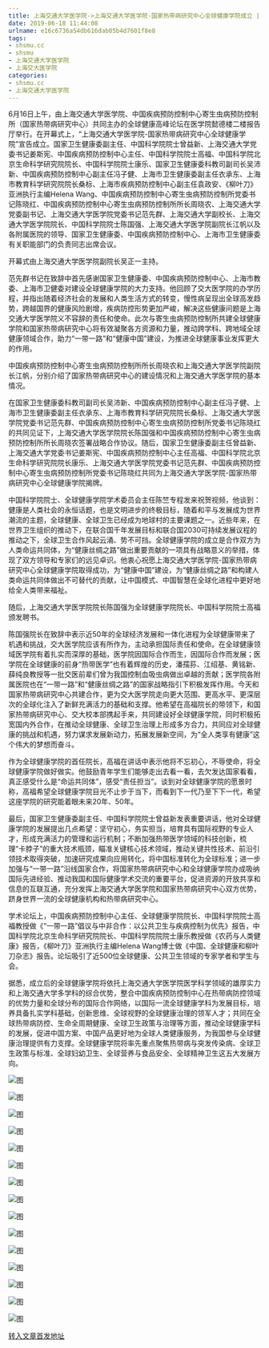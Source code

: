 ```yaml
---
title: 上海交通大学医学院->上海交通大学医学院-国家热带病研究中心全球健康学院成立 | shsmu.cc
date: 2019-06-18 11:44:08
urlname: e16c6736a54db616dab05b4d7601f8e8
tags: 
- shsmu.cc
- shsmu
- 上海交通大学医学院
- 上海交大医学院
categories:
- shsmu.cc
- 上海交通大学医学院
---
```



6月16日上午，由上海交通大学医学院、中国疾病预防控制中心寄生虫病预防控制所（国家热带病研究中心）共同主办的全球健康高峰论坛在医学院懿德楼二楼报告厅举行。在开幕式上，“上海交通大学医学院-国家热带病研究中心全球健康学院”宣告成立。国家卫生健康委副主任、中国科学院院士曾益新、上海交通大学党委书记姜斯宪、中国疾病预防控制中心主任、中国科学院院士高福、中国科学院北京生命科学研究院院长、中国科学院院士康乐、国家卫生健康委科教司副司长吴沛新、中国疾病预防控制中心副主任冯子健、上海市卫生健康委副主任衣承东、上海市教育科学研究院院长桑标、上海市疾病预防控制中心副主任袁政安、《柳叶刀》亚洲执行主编Helena Wang、中国疾病预防控制中心寄生虫病预防控制所党委书记陈晓红、中国疾病预防控制中心寄生虫病预防控制所所长周晓农、上海交通大学党委副书记、上海交通大学医学院党委书记范先群、上海交通大学副校长、上海交通大学医学院院长、中国科学院院士陈国强、上海交通大学医学院副院长江帆以及各附属医院的领导、国家卫生健康委、中国疾病预防控制中心、上海市卫生健康委有关职能部门的负责同志出席会议。

开幕式由上海交通大学医学院副院长吴正一主持。

范先群书记在致辞中首先感谢国家卫生健康委、中国疾病预防控制中心、上海市教委、上海市卫健委对建设全球健康学院的大力支持。他回顾了交大医学院的办学历程，并指出随着经济社会的发展和人类生活方式的转变，慢性病呈现出全球高发趋势，跨越国界的健康风险剧增，疾病防控形势更加严峻，解决这些健康问题是上海交通大学医学院义不容辞的责任和使命。此次与寄生虫病预防控制所共建全球健康学院和国家热带病研究中心将有效凝聚各方资源和力量，推动跨学科、跨地域全球健康领域合作，助力“一带一路”和“健康中国”建设，为推进全球健康事业发挥更大的作用。

中国疾病预防控制中心寄生虫病预防控制所所长周晓农和上海交通大学医学院副院长江帆，分别介绍了国家热带病研究中心的建设情况和上海交通大学医学院的基本情况。

在国家卫生健康委科教司副司长吴沛新、中国疾病预防控制中心副主任冯子健、上海市卫生健康委副主任衣承东、上海市教育科学研究院院长桑标、上海交通大学医学院党委书记范先群、中国疾病预防控制中心寄生虫病预防控制所党委书记陈晓红的共同见证下，上海交通大学医学院院长陈国强和中国疾病预防控制中心寄生虫病预防控制所所长周晓农签署战略合作协议。随后，国家卫生健康委副主任曾益新、上海交通大学党委书记姜斯宪、中国疾病预防控制中心主任高福、中国科学院北京生命科学研究院院长康乐、上海交通大学医学院党委书记范先群、中国疾病预防控制中心寄生虫病预防控制所党委书记陈晓红共同为上海交通大学医学院-国家热带病研究中心全球健康学院揭牌。

中国科学院院士、全球健康学院学术委员会主任陈竺专程发来祝贺视频，他谈到：健康是人类社会的永恒话题，也是文明进步的终极目标，随着和平与发展成为世界潮流的主题，全球健康、全球卫生已经成为地球村的主要课题之一。近些年来，在世界卫生组织的推动下，在联合国千年发展目标和联合国2030可持续发展议程的推动之下，全球卫生合作风起云涌、势不可挡。全球健康学院的成立是合作双方为人类命运共同体，为“健康丝绸之路”做出重要贡献的一项具有战略意义的举措，体现了双方领导和专家们的远见卓识。他衷心祝愿上海交通大学医学院-国家热带病研究中心全球健康学院取得成功，为“健康中国”建设，为“健康丝绸之路”和构建人类命运共同体做出不可替代的贡献，让中国模式、中国智慧在全球化进程中更好地给全人类带来福祉。

随后，上海交通大学医学院院长陈国强为全球健康学院院长、中国科学院院士高福颁发聘书。

陈国强院长在致辞中表示近50年的全球经济发展和一体化进程为全球健康带来了机遇和挑战，交大医学院应该有所作为，主动承担国际责任和使命。在全球健康领域医学院有着扎实而深厚的基础，医学院因国际合作而生，因国际合作而发展；医学院在全球健康的前身“热带医学”也有着辉煌的历史，潘孺荪、江绍基、黄铭新、薛纯良教授等一批交医前辈们曾为我国控制血吸虫病做出卓越的贡献；医学院各附属医院也在“一带一路”和“健康丝绸之路”的国家战略指引下积极发挥作用。今天和国家热带病研究中心共建合作，更为交大医学院走向更大范围、更高水平、更深层次的全球化注入了新鲜充满活力的基础和支撑。他希望在高福院长的带领下，和国家热带病研究中心、交大校本部携起手来，共同建设好全球健康学院，同时积极拓宽国内外合作，在推动全球健康、全球卫生治理上形成多方合力，共同应对全球健康的挑战和机遇，努力谋求发展新动力，拓展发展新空间，为“全人类享有健康”这个伟大的梦想而奋斗。

作为全球健康学院的首任院长，高福在讲话中表示他将不忘初心，不辱使命，将全球健康学院做好做实。他鼓励青年学生们能够走出去看一看，去欠发达国家看看，真正感受什么是“命运共同体”，感受“责任担当”。谈到对全球健康学院的愿景时称，高福希望全球健康学院目光不止步于当下，而看到下一代乃至下下一代，希望这座学院的研究能着眼未来20年、50年。

最后，国家卫生健康委副主任、中国科学院院士曾益新发表重要讲话，他对全球健康学院的发展提出几点希望：坚守初心，务实担当，培育具有国际视野的专业人才，形成充满活力的管理和运行机制；不断加强热带医学领域的科技创新，梳理“卡脖子”的重大技术瓶颈，瞄准关键核心技术领域，推动关键共性技术、前沿引领技术取得突破，加速研究成果向应用转化，将中国标准转化为全球标准；进一步加强与“一带一路”沿线国家合作，将国家热带病研究中心和全球健康学院办成吸纳国际先进经验、推动我国和国际健康学术交流的重要平台，促进资源的开放共享和信息的互联互通，充分发挥上海交通大学医学院和国家热带病研究中心双方优势，跻身世界一流的全球健康机构和热带病研究中心。

学术论坛上，中国疾病预防控制中心主任、全球健康学院院长、中国科学院院士高福教授做《“一带一路”倡议与中非合作：以公共卫生与疾病控制为优先》报告，中国科学院北京生命科学研究院院长、中国科学院院院士康乐教授做《农药与人类健康》报告，《柳叶刀》亚洲执行主编Helena Wang博士做《中国、全球健康和柳叶刀杂志》报告。论坛吸引了近500位全球健康、公共卫生领域的专家学者和学生与会。

据悉，成立后的全球健康学院将依托上海交通大学医学院医学科学领域的雄厚实力和上海交通大学多学科的综合优势，整合中国疾病预防控制中心在热带病防控领域的优势力量和全球分布的国际合作网络，以国际一流全球健康学科为发展目标，培养具备扎实学科基础，创新思维、全球视野的全球健康治理的领军人才；共同在全球热带病防控、生命全周期健康、全球卫生政策与治理等方面，推动全球健康学科的发展，促进中国方案、中国产品更好地为全球人类健康服务，为我国参与全球健康治理提供有力支撑。全球健康学院将率先重点聚焦热带病与突发传染病、全球卫生政策与标准、全球妇幼卫生、全球营养与食品安全、全球精神卫生这五大发展方向。



![图](https://www.shsmu.edu.cn/__local/6/90/88/07B46AEEDA91AFD659C7146BB6D_BE7F01FB_18F5F.jpg)

![图](https://www.shsmu.edu.cn/__local/3/2F/84/FDDD91D6E11D1755CD5814F0270_946758AC_112C0.jpg)

![图](https://www.shsmu.edu.cn/__local/0/9F/37/6358A8CBF2AF0AAA61076D528A3_120C07D2_CF13.jpg)

![图](https://www.shsmu.edu.cn/__local/D/97/E7/3EDA515295768C02609993B381D_0892D88B_166E1.jpg)

![图](https://www.shsmu.edu.cn/__local/2/B5/62/353E95CDABE3F51A98960BBD71B_6922FFFE_FA53.jpg)

![图](https://www.shsmu.edu.cn/__local/C/5D/B8/FB5D3C1894D3F3A74AEB4C3859C_88912AE8_109AE.jpg)

![图](https://www.shsmu.edu.cn/__local/3/3A/E7/E18083DBAAF6B63D980B47C20E8_39135BAC_F659.jpg)

![图](https://www.shsmu.edu.cn/__local/0/DE/03/09904F22DA3F7D6A0DBCFF9720F_EDA7094C_1E392.jpg)

![图](https://www.shsmu.edu.cn/__local/D/77/99/79C66BD31CD49FB810AD95A9E66_8DC85824_1FA82.jpg)

![图](https://www.shsmu.edu.cn/__local/C/33/83/7EC633B25F3E01F812BD10F1FA1_77C6E76C_1C597.jpg)

![图](https://www.shsmu.edu.cn/__local/0/13/C9/6BC382FCB7F89A932E5F3616F15_25172A6F_1E733.jpg)

![图](https://www.shsmu.edu.cn/__local/5/BA/35/DC763EAAA07C713BB4901D13214_2850AEE1_1A589.jpg)

![图](https://www.shsmu.edu.cn/__local/A/DB/09/F9B4FD636A2B1669A73790E7CFE_3253C383_19B9B.jpg)

![图](https://www.shsmu.edu.cn/__local/8/CE/BA/337941E2E3E4E8057A23F8ED26B_93DC137D_17915.jpg)

![图](https://www.shsmu.edu.cn/__local/7/C4/51/E633E56ECBB2E691FC4FCF0A977_26284D80_1799E.jpg)

[转入文章首发地址](https://www.shsmu.edu.cn/news/info/1002/16652.htm)
